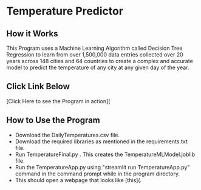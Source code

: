 # Temperature Predictor
## How it Works
This Program uses a Machine Learning Algorithm called Decision Tree Regression to learn from over 1,500,000 data entries 
collected over 20 years across 148 cities and 64 countries to create a complex and accurate model to predict the temperature of any 
city at any given day of the year.
## Click Link Below 
[Click Here to see the Program in action](
## How to Use the Program
* Download the DailyTemperatures.csv file.
* Download the required libraries as mentioned in the requirements.txt file.
* Run TemperatureFinal.py . This creates the TemperatureMLModel.joblib file.
* Run the TemperatureApp.py using "streamlit run TemperatureApp.py" command in the command prompt while in the program directory.
* This should open a webpage that looks like [this](.